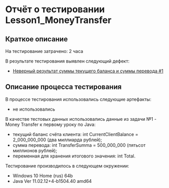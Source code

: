 # Отчёт о тестировании Lesson1_MoneyTransfer

## Краткое описание

На тестирование затрачено: 2 часа

В результате тестирования выявлен следующий дефект:
* [Неверный результат суммы текущего баланса и суммы перевода #1](https://github.com/ElenaMughi/Lesson1_MoneyTransfer/issues/1#issue-1047990435)

## Описание процесса тестирования

В процессе тестирования использовались следующие артефакты:
* не использовались

В качестве тестовых данных использовались данные из задачи №1 - Money Transfer к первому уроку по Java:
* текущий баланс счёта клиента: int CurrentClientBalance = 2_000_000_000 (два миллиарда рублей);
* сумма перевода: int TransferSumma = 500_000_000 (пятьсот миллионов рублей);
* переменная для хранения итогового значения: int Total.

Тестирование производилось в следующем окружении:
* Windows 10 Home (rus) 64b
* Java Ver 11.02.12+4-b1504.40 amd64
